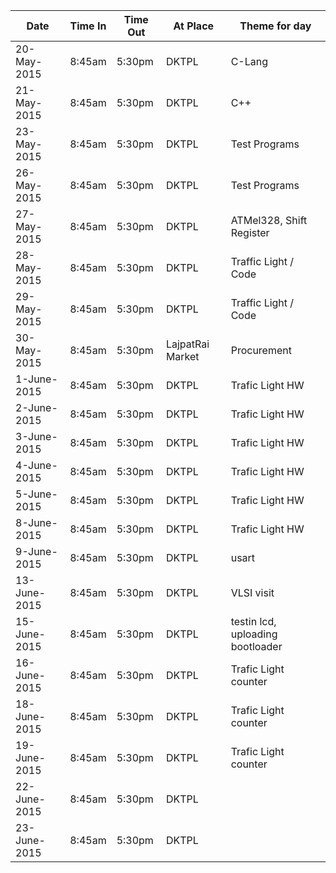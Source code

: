 |Date| Time In | Time Out | At Place |Theme for day|
|----|-----|----|------|----|
|20-May-2015| 8:45am | 5:30pm| DKTPL |C-Lang|
|21-May-2015| 8:45am | 5:30pm| DKTPL |C++|
|23-May-2015| 8:45am | 5:30pm| DKTPL |Test Programs|
|26-May-2015| 8:45am | 5:30pm| DKTPL |Test Programs|
|27-May-2015| 8:45am | 5:30pm| DKTPL |ATMel328, Shift Register|
|28-May-2015| 8:45am | 5:30pm| DKTPL |Traffic Light / Code|
|29-May-2015| 8:45am | 5:30pm| DKTPL |Traffic Light / Code|
|30-May-2015| 8:45am | 5:30pm| LajpatRai Market |Procurement|
|1-June-2015| 8:45am | 5:30pm| DKTPL |Trafic Light HW|
|2-June-2015| 8:45am | 5:30pm| DKTPL |Trafic Light HW|
|3-June-2015| 8:45am | 5:30pm| DKTPL |Trafic Light HW|
|4-June-2015| 8:45am | 5:30pm| DKTPL |Trafic Light HW|
|5-June-2015| 8:45am | 5:30pm| DKTPL |Trafic Light HW|
|8-June-2015| 8:45am | 5:30pm| DKTPL |Trafic Light HW|
|9-June-2015| 8:45am | 5:30pm| DKTPL |usart |
|13-June-2015| 8:45am | 5:30pm| DKTPL |VLSI visit|
|15-June-2015| 8:45am | 5:30pm| DKTPL |testin lcd, uploading bootloader|
|16-June-2015| 8:45am | 5:30pm| DKTPL |Trafic Light counter|
|18-June-2015| 8:45am | 5:30pm| DKTPL |Trafic Light counter|
|19-June-2015| 8:45am | 5:30pm| DKTPL |Trafic Light counter|
|22-June-2015| 8:45am | 5:30pm| DKTPL ||
|23-June-2015| 8:45am | 5:30pm| DKTPL ||
